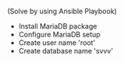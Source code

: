 (Solve by using Ansible Playbook)
- Install MariaDB package
- Configure MariaDB setup
- Create user name 'root'
- Create database name 'svvv'
